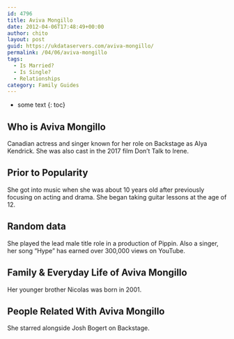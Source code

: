 ```yaml
---
id: 4796
title: Aviva Mongillo
date: 2012-04-06T17:48:49+00:00
author: chito
layout: post
guid: https://ukdataservers.com/aviva-mongillo/
permalink: /04/06/aviva-mongillo
tags:
  - Is Married?
  - Is Single?
  - Relationships
category: Family Guides
---
```


* some text
{: toc}
          
          
## Who is  Aviva Mongillo
                  
                  
                  
Canadian actress and singer known for her role on Backstage as Alya Kendrick. She was also cast in the 2017 film Don&#8217;t Talk to Irene. 
                  
                
                
                
## Prior to Popularity 
                  
                  
                  
She got into music when she was about 10 years old after previously focusing on acting and drama. She began taking guitar lessons at the age of 12. 
                  
                
                
                
## Random data 
                  
                  
                  
She played the lead male title role in a production of Pippin. Also a singer, her song &#8220;Hype&#8221; has earned over 300,000 views on YouTube.
                  
                
                
                
## Family & Everyday Life of Aviva Mongillo
                  
                  
                  
Her younger brother Nicolas was born in 2001.
                  
                
                
                
## People Related With  Aviva Mongillo
                  
                  
                  
She starred alongside Josh Bogert on Backstage.
                  
                
              
            
          
          
          
    
    
  
